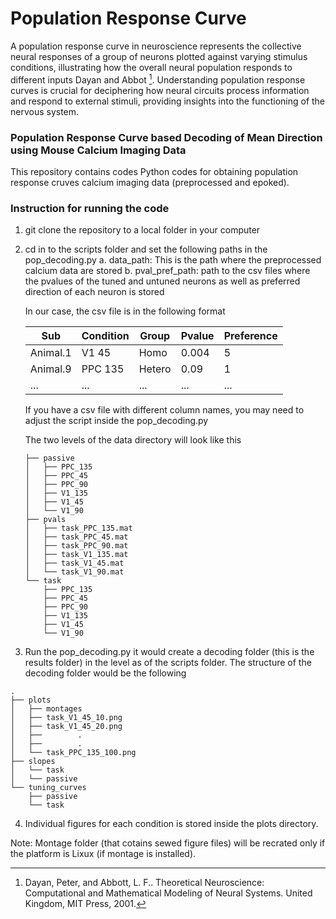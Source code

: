 # Population Response Curve

A population response curve in neuroscience represents the collective neural responses  of a group of neurons plotted against varying stimulus conditions, illustrating how the overall neural population responds to different inputs Dayan and Abbot [^1]. Understanding population response curves is crucial for deciphering how neural circuits process information and respond to external stimuli, providing insights into the functioning of the nervous system. 


[^1]: Dayan, Peter, and Abbott, L. F.. Theoretical Neuroscience: Computational and Mathematical Modeling of Neural Systems. United Kingdom, MIT Press, 2001.


###  Population Response Curve based Decoding of Mean Direction using Mouse Calcium Imaging Data
This repository contains codes Python codes for obtaining population response cruves calcium imaging data (preprocessed and epoked).



### Instruction for running the code

1. git clone the repository to a local folder in your computer

2. cd in to the scripts folder and set the following paths in the  pop_decoding.py
	a. data_path: This is the path where the preprocessed calcium data are stored
	b. pval_pref_path: path to the csv files where the pvalues of the tuned and untuned neurons as well as preferred direction of each neuron is stored

	In our case, the csv file is in the following format
	
	| Sub	   | Condition| Group    | Pvalue	|Preference|
	|----------|----------|----------|----------|----------|
	| Animal.1 | V1 45	  | Homo     | 0.004    | 5        |
	| Animal.9 | PPC 135  | Hetero   | 0.09     |  1       |
	| ...      | ...      | ...      | ...      | ...      |

	If you have a csv file with different column names, you may need to adjust the script inside the pop_decoding.py

	The two levels of the data directory will look like this

	```
	├── passive
	│   ├── PPC_135
	│   ├── PPC_45
	│   ├── PPC_90
	│   ├── V1_135
	│   ├── V1_45
	│   └── V1_90
	├── pvals
	│   ├── task_PPC_135.mat
	│   ├── task_PPC_45.mat
	│   ├── task_PPC_90.mat
	│   ├── task_V1_135.mat
	│   ├── task_V1_45.mat
	│   └── task_V1_90.mat
	└── task
	    ├── PPC_135
	    ├── PPC_45
	    ├── PPC_90
	    ├── V1_135
	    ├── V1_45
	    └── V1_90

	```
3. Run the pop_decoding.py it would create a decoding folder (this is the results folder) in the level as of the scripts folder. The structure  of the decoding folder would be the following

```
.
├── plots
│   ├── montages
│   ├── task_V1_45_10.png
│   ├── task_V1_45_20.png
│   ├──        . 
│   ├──        .  
│   └── task_PPC_135_100.png
├── slopes
│   └── task
│   └── passive
└── tuning_curves
    ├── passive
    └── task
```
4. Individual figures for each condition is stored inside the plots directory.

Note:  Montage folder (that cotains sewed figure files) will be recrated only if the platform is Lixux (if montage is installed). 
